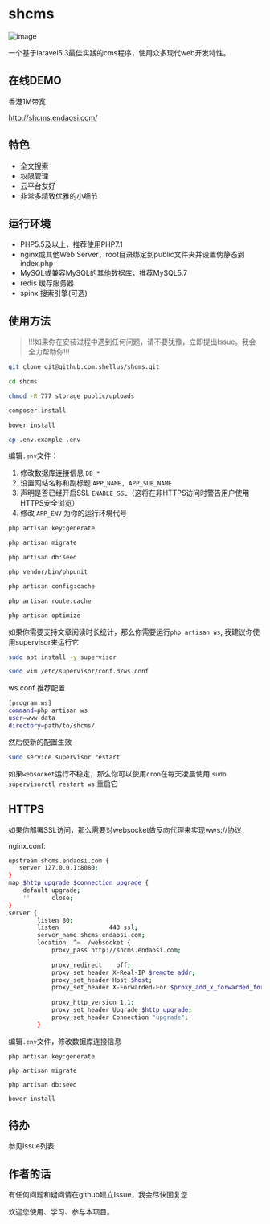 # shcms

![image](http://cdn.endaosi.com/image/shcms-logo.png)

一个基于laravel5.3最佳实践的cms程序，使用众多现代web开发特性。

## 在线DEMO

香港1M带宽

http://shcms.endaosi.com/

## 特色

- 全文搜索
- 权限管理
- 云平台友好
- 非常多精致优雅的小细节
  
## 运行环境

- PHP5.5及以上，推荐使用PHP7.1
- nginx或其他Web Server，root目录绑定到public文件夹并设置伪静态到index.php
- MySQL或兼容MySQL的其他数据库，推荐MySQL5.7
- redis 缓存服务器
- spinx 搜索引擎(可选)

## 使用方法
> !!!如果你在安装过程中遇到任何问题，请不要犹豫，立即提出Issue。我会全力帮助你!!!

```bash
git clone git@github.com:shellus/shcms.git

cd shcms

chmod -R 777 storage public/uploads

composer install

bower install

cp .env.example .env
```
编辑`.env`文件：
1. 修改数据库连接信息 `DB_*`
2. 设置网站名称和副标题 `APP_NAME, APP_SUB_NAME`
3. 声明是否已经开启SSL `ENABLE_SSL`（这将在非HTTPS访问时警告用户使用HTTPS安全浏览）
4. 修改 `APP_ENV` 为你的运行环境代号

```bash
php artisan key:generate

php artisan migrate

php artisan db:seed

php vendor/bin/phpunit

php artisan config:cache

php artisan route:cache

php artisan optimize

```

如果你需要支持文章阅读时长统计，那么你需要运行`php artisan ws`, 我建议你使用supervisor来运行它
```bash
sudo apt install -y supervisor

sudo vim /etc/supervisor/conf.d/ws.conf
```

ws.conf 推荐配置
```bash
[program:ws]
command=php artisan ws
user=www-data
directory=path/to/shcms/
```

然后使新的配置生效
```bash
sudo service supervisor restart
```
如果`websocket`运行不稳定，那么你可以使用`cron`在每天凌晨使用 `sudo supervisorctl restart ws` 重启它

## HTTPS

如果你部署SSL访问，那么需要对websocket做反向代理来实现wws://协议

nginx.conf:
```bash
upstream shcms.endaosi.com {
   server 127.0.0.1:8080;
}
map $http_upgrade $connection_upgrade {
    default upgrade;
    ''      close;
}
server {
        listen 80;
        listen              443 ssl;
        server_name shcms.endaosi.com;
        location  ^~  /websocket {
            proxy_pass http://shcms.endaosi.com;
    
            proxy_redirect    off;
            proxy_set_header X-Real-IP $remote_addr;
            proxy_set_header Host $host;
            proxy_set_header X-Forwarded-For $proxy_add_x_forwarded_for;
    
            proxy_http_version 1.1;
            proxy_set_header Upgrade $http_upgrade;
            proxy_set_header Connection "upgrade";
        }
```

编辑`.env`文件，修改数据库连接信息

`php artisan key:generate`

`php artisan migrate`

`php artisan db:seed`

`bower install`

## 待办

参见Issue列表


## 作者的话

有任何问题和疑问请在github建立Issue，我会尽快回复您

欢迎您使用、学习、参与本项目。
